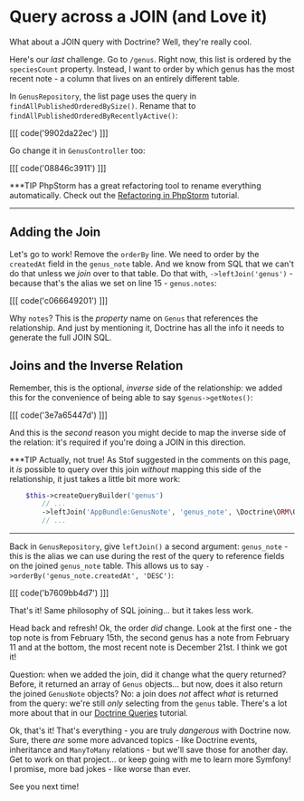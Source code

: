 # Query across a JOIN (and Love it)

What about a JOIN query with Doctrine? Well, they're really cool.

Here's our *last* challenge. Go to `/genus`. Right now, this list is ordered by the
`speciesCount` property. Instead, I want to order by which genus has the most recent
note - a column that lives on an entirely different table.

In `GenusRepository`, the list page uses the query in `findAllPublishedOrderedBySize()`.
Rename that to `findAllPublishedOrderedByRecentlyActive()`:

[[[ code('9902da22ec') ]]]

Go change it in `GenusController` too:

[[[ code('08846c3911') ]]]

***TIP
PhpStorm has a great refactoring tool to rename everything automatically. Check out
the [Refactoring in PhpStorm][1] tutorial.
***

## Adding the Join

Let's go to work! Remove the `orderBy` line. We need to order by the `createdAt`
field in the `genus_note` table. And we know from SQL that we can't do that unless
we *join* over to that table. Do that with, `->leftJoin('genus')` - because that's
the alias we set on line 15 - `genus.notes`:

[[[ code('c066649201') ]]]

Why `notes`? This is the *property* name on `Genus` that references the relationship.
And just by mentioning it, Doctrine has all the info it needs to generate the full JOIN SQL.

## Joins and the Inverse Relation

Remember, this is the optional, *inverse* side of the relationship: we added this
for the convenience of being able to say `$genus->getNotes()`:

[[[ code('3e7a65447d') ]]]

And this is the *second* reason you might decide to map the inverse side of the relation:
it's required if you're doing a JOIN in this direction.

***TIP
Actually, not true! As Stof suggested in the comments on this page, it *is* possible
to query over this join *without* mapping this side of the relationship, it just
takes a little bit more work:

```php
    $this->createQueryBuilder('genus')
        // ...
        ->leftJoin('AppBundle:GenusNote', 'genus_note', \Doctrine\ORM\Query\Expr\Join::WITH, 'genus = genus_note.genus')
        // ...
```
***

Back in `GenusRepository`, give `leftJoin()` a second argument: `genus_note` - this
is the alias we can use during the rest of the query to reference fields on the joined
`genus_note` table. This allows us to say `->orderBy('genus_note.createdAt', 'DESC')`:

[[[ code('b7609bb4d7') ]]]

That's it! Same philosophy of SQL joining... but it takes less work.

Head back and refresh! Ok, the order *did* change. Look at the first one - the top
note is from February 15th, the second genus has a note from February 11 and at the bottom,
the most recent note is December 21st. I think we got it!

Question: when we added the join, did it change what the query returned? Before,
it returned an array of `Genus` objects... but now, does it also return the joined
`GenusNote` objects? No: a join does *not* affect *what* is returned from the query:
we're still *only* selecting from the `genus` table. There's a lot more about that
in our [Doctrine Queries][2] tutorial.

Ok, that's it! That's everything - you are truly *dangerous* with Doctrine now.
Sure, there *are* some more advanced topics - like Doctrine events, inheritance
and `ManyToMany` relations - but we'll save those for another day. Get to work on
that project... or keep going with me to learn more Symfony! I promise, more bad
jokes - like worse than ever.

See you next time!


[1]: http://knpuniversity.com/screencast/phpstorm/refactoring
[2]: http://knpuniversity.com/screencast/doctrine-queries
